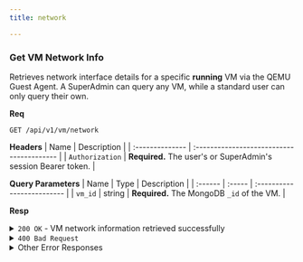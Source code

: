 ```yaml
---
title: network

---
```


### Get VM Network Info

Retrieves network interface details for a specific **running** VM via the QEMU Guest Agent. A SuperAdmin can query any VM, while a standard user can only query their own.

**Req**
```
GET /api/v1/vm/network
```

**Headers**
| Name            | Description                               |
| :-------------- | :---------------------------------------- |
| `Authorization` | **Required.** The user's or SuperAdmin's session Bearer token. |

**Query Parameters**
| Name    | Type   | Description                |
| :------ | :----- | :------------------------- |
| `vm_id` | string | **Required.** The MongoDB `_id` of the VM. |

**Resp**
<details>
<summary><code>200 OK</code> - VM network information retrieved successfully</summary>

```json
{
  "code": 200,
  "message": "VM network information retrieved successfully",
  "data": {
    "interfaces": [
      {
        "name": "ens18",
        "macAddress": "AA:BB:CC:DD:EE:FF",
        "ipAddresses": [
          "192.168.1.100"
        ]
      }
    ]
  }
}
```
</details>

<details>
<summary><code>400 Bad Request</code></summary>
Possible `message` values:
* `"VM ID is required"`
* `"VM must be running to get network information"`
```json
{ "code": 400, "message": "...", "data": null }
```
</details>

<details>
<summary>Other Error Responses</summary>
Also supports `401 Unauthorized`, `403 Forbidden`, `404 Not Found`, and `500 Internal Server Error`.
</details>